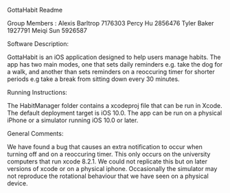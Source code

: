 GottaHabit Readme

Group Members : 
Alexis Barltrop     7176303
Percy Hu            2856476
Tyler Baker         1927791
Meiqi Sun           5926587
    
Software Description:

GottaHabit is an iOS application designed to help users manage habits. The app has two main modes, one that sets daily reminders e.g. 
take the dog for a walk, and another than sets reminders on a reoccuring timer for shorter periods e.g take a break from sitting down
every 30 minutes. 

Running Instructions:

The HabitManager folder contains a xcodeproj file that can be run in Xcode. The default deployment target is iOS 10.0.
The app can be run on a physical iPhone or a simulator running iOS 10.0 or later.

General Comments:

We have found a bug that causes an extra notification to occur when turning off and on a reoccuring timer. This only occurs on the
university computers that run xcode 8.2.1. We could not replicate this but on later versions of xcode or on a physical iphone.
Occasionally the simulator may not reproduce the rotational behaviour that we have seen on a physical device.
